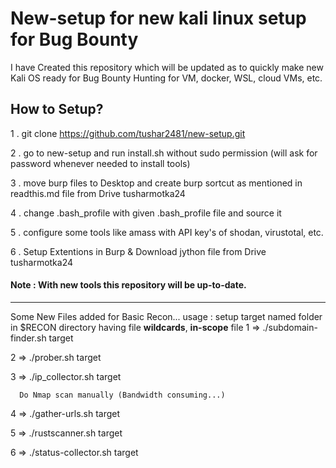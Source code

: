 # New-setup for new kali linux setup for Bug Bounty

I have Created this repository which will be updated as to quickly make new Kali OS ready for Bug Bounty Hunting for VM, docker, WSL, cloud VMs, etc.

## How to Setup?

1 . git clone https://github.com/tushar2481/new-setup.git

2 . go to new-setup and run install.sh without sudo permission (will ask for password whenever needed to install tools)

3 . move burp files to Desktop and create burp sortcut as mentioned in readthis.md file from Drive tusharmotka24

4 . change .bash_profile with given .bash_profile file and source it

5 . configure some tools like amass with API key's of shodan, virustotal, etc.

6 . Setup Extentions in Burp & Download jython file from Drive tusharmotka24

#### Note : With new tools this repository will be up-to-date.
------------------------------------------------------------------------------------------------------------

Some New Files added for Basic Recon...
usage : setup target named folder in $RECON directory having file **wildcards**, __in-scope__ file
1 => ./subdomain-finder.sh target

2 => ./prober.sh target

3 => ./ip_collector.sh target

      Do Nmap scan manually (Bandwidth consuming...)
      
4 => ./gather-urls.sh target

5 => ./rustscanner.sh target

6 => ./status-collector.sh target

